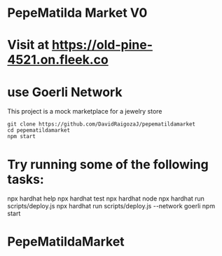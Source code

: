 # PepeMatilda Market V0

# Visit at https://old-pine-4521.on.fleek.co

# use Goerli Network

This project is a mock marketplace for a jewelry store


```
git clone https://github.com/DavidRaigozaJ/pepematildamarket
cd pepematildamarket
npm start
```

# Try running some of the following tasks:

npx hardhat help
npx hardhat test
npx hardhat node
npx hardhat run scripts/deploy.js
npx hardhat run scripts/deploy.js --network goerli
npm start



# PepeMatildaMarket

